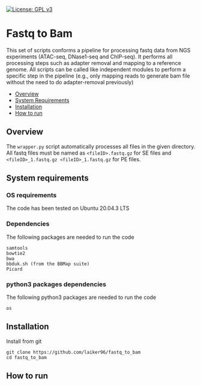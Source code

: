 [![License: GPL v3](https://img.shields.io/badge/License-GPLv3-blue.svg)](https://www.gnu.org/licenses/gpl-3.0)
# Fastq to Bam

This set of scripts conforms a pipeline for processing fastq data from NGS experiments (ATAC-seq, DNase1-seq and ChIP-seq). It performs all processing steps such as adapter removal and mapping to a reference genome. All scripts can be called like independent modules to perform a specific step in the pipeline (e.g., only mapping reads to generate bam file without the need to do adapter-removal previously)


- [Overview](#overview)
- [System Requirements](#system-requirements)
- [Installation](#installation)
- [How to run](#how-to-run)

## Overview

The ```wrapper.py``` script automatically processes all files in the given directory. All fastq files must be named as ```<fileID>.fastq.gz``` for SE files
and ```<fileID>_1.fastq.gz <fileID>_1.fastq.gz``` for PE files.



## System requirements
### OS requirements
The code has been tested on Ubuntu 20.04.3 LTS

### Dependencies
The following packages are needed to run the code

```
samtools
bowtie2
bwa
bbduk.sh (from the BBMap suite)
Picard
```

### python3 packages dependencies
The following python3 packages are needed to run the code

```
os
```

## Installation
Install from git
```
git clone https://github.com/laiker96/fastq_to_bam
cd fastq_to_bam
```

## How to run
